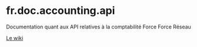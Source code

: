 # fr.doc.accounting.api
Documentation quant aux API relatives à la comptabilité Force Force Réseau

[Le wiki](https://github.com/ntlm-technologies/fr.doc.accounting.api/wiki)
